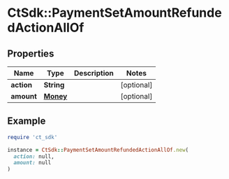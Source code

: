 # CtSdk::PaymentSetAmountRefundedActionAllOf

## Properties

| Name | Type | Description | Notes |
| ---- | ---- | ----------- | ----- |
| **action** | **String** |  | [optional] |
| **amount** | [**Money**](Money.md) |  | [optional] |

## Example

```ruby
require 'ct_sdk'

instance = CtSdk::PaymentSetAmountRefundedActionAllOf.new(
  action: null,
  amount: null
)
```

